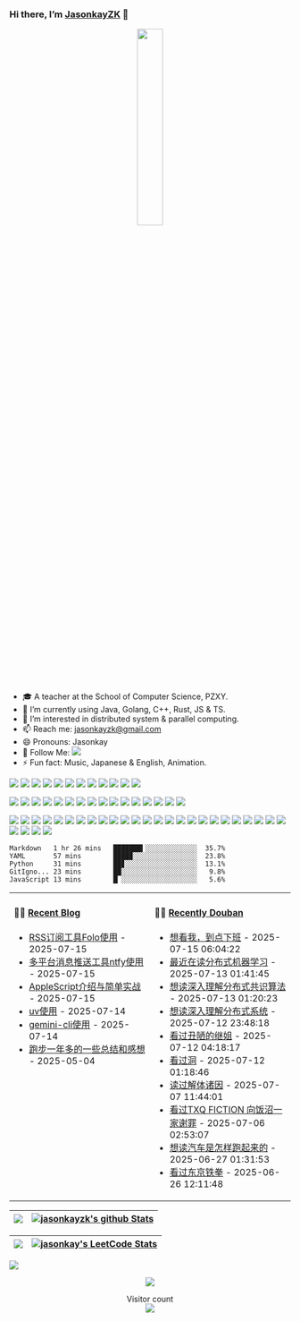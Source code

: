 ### Hi there, I’m [JasonkayZK](https://jasonkayzk.github.io/) 👋 


<p align="center">
  <img src="https://cdn.jsdelivr.net/gh/jasonkayzk/jasonkayzk@master/hello-world.gif" width="30%">
</p>


- 🎓 A teacher at the School of Computer Science, PZXY.
- 🌱 I’m currently using Java, Golang, C++, Rust, JS & TS.
- 👯 I’m interested in distributed system & parallel computing.
- 📫 Reach me: jasonkayzk@gmail.com
- 😄 Pronouns: Jasonkay
- 👏 Follow Me: [![](https://img.shields.io/github/followers/jasonkayzk?label=follow%20me&style=social)](https://github.com/jasonkayzk/)
- ⚡ Fun fact: Music, Japanese & English, Animation.

<!-- <p align="center">
<img width="500" src="https://metrics.lecoq.io/jasonkayzk?template=classic&repositories.forks=true&followup=1&followup.sections=repositories&config.timezone=Asia%2FShanghai&config.padding=0%2C%204%20%2B%2011%25/" alt="Github Metrics"/>
<br>
</p> -->


[![](https://img.shields.io/badge/Windows-10-2376bc?style=flat-square&logo=windows&logoColor=ffffff)](https://www.microsoft.com/windows/get-windows-10)
[![](https://img.shields.io/badge/Linux-Ubuntu-2376bc?style=flat-square&logo=ubuntu&logoColor=ffffff)](https://ubuntu.com/)
[![](https://img.shields.io/badge/Linux-Centos-2376bc?style=flat-square&logo=centos&logoColor=ffffff)](https://www.centos.org/)
[![](https://img.shields.io/badge/MacOS-Monterey-2376bc?style=flat-square&logo=apple&logoColor=ffffff)](https://www.apple.com/)
[![](https://img.shields.io/badge/IDE-Visual%20Studio%20Code-blue?style=flat-square&logo=visual-studio-code&logoColor=ffffff)](https://code.visualstudio.com/)
[![](https://img.shields.io/badge/Intellij-Idea-blue?style=flat-square&logo=intellijidea&logoColor=ffffff)](https://www.jetbrains.com/idea/)
[![](https://img.shields.io/badge/IDE-Goland-blue?style=flat-square&logo=jetbrains&logoColor=ffffff)](https://www.jetbrains.com/go/)
[![](https://img.shields.io/badge/IDE-PyCharm-blue?style=flat-square&logo=jetbrains&logoColor=ffffff)](https://www.jetbrains.com/pycharm/)
[![](https://img.shields.io/badge/IDE-Clion-blue?style=flat-square&logo=jetbrains&logoColor=ffffff)](https://www.jetbrains.com/clion/)
[![](https://img.shields.io/badge/IDE-WebStorm-blue?style=flat-square&logo=jetbrains&logoColor=ffffff)](https://www.jetbrains.com/webstorm/)
[![](https://img.shields.io/badge/Andriod-Studio-blue?style=flat-square&logo=android&logoColor=ffffff)](https://developer.android.com/studio/)
[![](https://img.shields.io/badge/Linux-Vim-blue?style=flat-square&logo=vim&logoColor=ffffff)](https://www.vim.org/)

[![](https://img.shields.io/badge/-Java-007396?style=flat-square&logo=java&logoColor=ffffff)](https://www.java.com/)
[![](https://img.shields.io/badge/-Golang-f05032?style=flat-square&logo=go&logoColor=ffffff)](https://golang.org/)
[![](https://img.shields.io/badge/-C++-269539?style=flat-square&logo=c%2B%2B&logoColor=ffffff)](https://www.cplusplus.com/)
[![](https://img.shields.io/badge/-Rust-003545?style=flat-square&logo=rust&logoColor=ffffff)](https://www.rust-lang.org/)
[![](https://img.shields.io/badge/-Python-3776AB?style=flat-square&logo=python&logoColor=ffffff)](https://www.python.org/)
[![](https://img.shields.io/badge/-Scala-2496ED?style=flat-square&logo=scala&logoColor=ffffff)](https://www.scala-lang.org/)
[![](https://img.shields.io/badge/-JavaScript-f7e018?style=flat-square&logo=javascript&logoColor=white)](https://www.ecma-international.org/)
[![](https://img.shields.io/badge/-HTML5-E34F26?style=flat-square&logo=html5&logoColor=white)](https://html.spec.whatwg.org/)
[![](https://img.shields.io/badge/-CSS3-1572B6?style=flat-square&logo=css3&logoColor=white)](https://www.w3.org/Style/CSS/)
[![](https://img.shields.io/badge/-Less-43853d?style=flat-square&logo=less&logoColor=white)](https://lesscss.org/)
[![](https://img.shields.io/badge/TypeScript-cb3837?style=flat-square&logo=TypeScript&logoColor=ffffff)](https://www.typescriptlang.org/)
[![](https://img.shields.io/badge/Kotlin-2496ED?style=flat-square&logo=kotlin&logoColor=ffffff)](https://kotlinlang.org/)
[![](https://img.shields.io/badge/Dart-003545?style=flat-square&logo=dart&logoColor=ffffff)](https://dart.dev/)
[![](https://img.shields.io/badge/Lua-cb3837?style=flat-square&logo=lua&logoColor=ffffff)](https://www.lua.org/)
[![](https://img.shields.io/badge/Shell-f05032?style=flat-square&logo=powershell&logoColor=ffffff)](https://www.shell.com/)
[![](https://img.shields.io/badge/C%23-43853d?style=flat-square&logo=CSharp&logoColor=ffffff)](https://docs.microsoft.com/en-us/dotnet/csharp/)


[![](https://img.shields.io/badge/-Spring-6DB33F?style=flat-square&logo=spring&logoColor=white)](https://spring.io/projects/spring-framework/)
[![](https://img.shields.io/badge/-Docker-2496ED?style=flat-square&logo=docker&logoColor=ffffff)](https://www.docker.com/)
[![](https://img.shields.io/badge/-MySQL-003545?style=flat-square&logo=mysql&logoColor=white)](https://www.mysql.com/)
[![](https://img.shields.io/badge/-PostgreSQL-005571?style=flat-square&logo=postgresql&logoColor=white)](https://www.postgresql.org/)
[![](https://img.shields.io/badge/-NPM-cb3837?style=flat-square&logo=npm&logoColor=white)](https://npmjs.com/)
[![](https://img.shields.io/badge/-Git-f05032?style=flat-square&logo=git&logoColor=white)](https://git-scm.com/)
[![](https://img.shields.io/badge/-Vue.js-4fc08d?style=flat-square&logo=vue.js&logoColor=ffffff)](https://vuejs.org/)
[![](https://img.shields.io/badge/React-cb3837?style=flat-square&logo=React&logoColor=ffffff)](https://reactjs.org/)
[![](https://img.shields.io/badge/-Electron-6DB33F?style=flat-square&logo=electron&logoColor=ffffff)](https://www.electronjs.org/)
[![](https://img.shields.io/badge/-Node.js-43853d?style=flat-square&logo=node.js&logoColor=ffffff)](https://nodejs.org/)
[![](https://img.shields.io/badge/-Nginx-269539?style=flat-square&logo=nginx&logoColor=ffffff)](https://nginx.org/)
[![](https://img.shields.io/badge/-Kubenetes-2496ED?style=flat-square&logo=kubernetes&logoColor=ffffff)](https://kubernetes.io/)
[![](https://img.shields.io/badge/-ElasticSearch-005571?style=flat-square&logo=elasticsearch&logoColor=white)](https://www.elastic.co/)
[![](https://img.shields.io/badge/-Redis-dc382d?style=flat-square&logo=redis&logoColor=white)](https://redis.io/)
[![](https://img.shields.io/badge/-Flutter-007396?style=flat-square&logo=flutter&logoColor=white)](https://flutter.dev/)
[![](https://img.shields.io/badge/-Gradle-f05032?style=flat-square&logo=gradle&logoColor=white)](https://gradle.org/)
[![](https://img.shields.io/badge/-RabbitMQ-269539?style=flat-square&logo=rabbitmq&logoColor=white)](https://www.rabbitmq.com/)
[![](https://img.shields.io/badge/-Yarn-2496ED?style=flat-square&logo=yarn&logoColor=white)](https://yarnpkg.com/)
[![](https://img.shields.io/badge/-Webpack-3776AB?style=flat-square&logo=webpack&logoColor=white)](https://webpack.js.org/)
[![](https://img.shields.io/badge/-MongoDB-6DB33F?style=flat-square&logo=mongodb&logoColor=white)](https://www.mongodb.com/)
[![](https://img.shields.io/badge/-Bootstrap-cb3837?style=flat-square&logo=bootstrap&logoColor=white)](https://getbootstrap.com/)
[![](https://img.shields.io/badge/-jQuery-003545?style=flat-square&logo=jquery&logoColor=white)](https://jquery.com/)
[![](https://img.shields.io/badge/-Tensorflow-fcc624?style=flat-square&logo=tensorflow&logoColor=white)](https://www.tensorflow.org/)
[![](https://img.shields.io/badge/-Keras-f05032?style=flat-square&logo=keras&logoColor=white)](https://keras.io/)
[![](https://img.shields.io/badge/-PyTorch-269539?style=flat-square&logo=pytorch&logoColor=white)](https://pytorch.org/)
[![](https://img.shields.io/badge/-Markdown-003545?style=flat-square&logo=markdown&logoColor=white)](https://daringfireball.net/projects/markdown/)
[![](https://img.shields.io/badge/-Istio-2496ED?style=flat-square&logo=istio&logoColor=white)](https://https://istio.io/)
[![](https://img.shields.io/badge/-Grafana-f05032?style=flat-square&logo=grafana&logoColor=white)](https://grafana.com/)
[![](https://img.shields.io/badge/-Prometheus-003545?style=flat-square&logo=prometheus&logoColor=white)](https://prometheus.io/)


<table width="800px">
<tr>
<td valign="top" width="50%">

#### 🤹‍♀️ <a href="https://jasonkayzk.github.io/" target="_blank">Recent Blog</a>

<!-- blog starts -->
* <a href='https://jasonkayzk.github.io/2025/07/15/RSS%E8%AE%A2%E9%98%85%E5%B7%A5%E5%85%B7Folo%E4%BD%BF%E7%94%A8/' target='_blank'>RSS订阅工具Folo使用</a> - 2025-07-15
* <a href='https://jasonkayzk.github.io/2025/07/15/%E5%A4%9A%E5%B9%B3%E5%8F%B0%E6%B6%88%E6%81%AF%E6%8E%A8%E9%80%81%E5%B7%A5%E5%85%B7ntfy%E4%BD%BF%E7%94%A8/' target='_blank'>多平台消息推送工具ntfy使用</a> - 2025-07-15
* <a href='https://jasonkayzk.github.io/2025/07/15/AppleScript%E4%BB%8B%E7%BB%8D%E4%B8%8E%E7%AE%80%E5%8D%95%E5%AE%9E%E6%88%98/' target='_blank'>AppleScript介绍与简单实战</a> - 2025-07-15
* <a href='https://jasonkayzk.github.io/2025/07/14/uv%E4%BD%BF%E7%94%A8/' target='_blank'>uv使用</a> - 2025-07-14
* <a href='https://jasonkayzk.github.io/2025/07/14/gemini-cli%E4%BD%BF%E7%94%A8/' target='_blank'>gemini-cli使用</a> - 2025-07-14
* <a href='https://jasonkayzk.github.io/2025/05/04/%E8%B7%91%E6%AD%A5%E4%B8%80%E5%B9%B4%E5%A4%9A%E7%9A%84%E4%B8%80%E4%BA%9B%E6%80%BB%E7%BB%93%E5%92%8C%E6%84%9F%E6%83%B3/' target='_blank'>跑步一年多的一些总结和感想</a> - 2025-05-04
<!-- blog ends -->

</td>

<td valign="top" width="50%">

#### 🏊‍♂️ <a href="https://www.douban.com/people/219317116/" target="_blank">Recently Douban</a>

<!-- douban starts -->
* <a href='https://movie.douban.com/subject/30442376/' target='_blank'>想看我，到点下班</a> - 2025-07-15 06:04:22
* <a href='https://book.douban.com/subject/30360968/' target='_blank'>最近在读分布式机器学习</a> - 2025-07-13 01:41:45
* <a href='https://book.douban.com/subject/36335459/' target='_blank'>想读深入理解分布式共识算法</a> - 2025-07-13 01:20:23
* <a href='https://book.douban.com/subject/35794814/' target='_blank'>想读深入理解分布式系统</a> - 2025-07-12 23:48:18
* <a href='https://movie.douban.com/subject/36471252/' target='_blank'>看过丑陋的继姐</a> - 2025-07-12 04:18:17
* <a href='https://movie.douban.com/subject/1424334/' target='_blank'>看过洞</a> - 2025-07-12 01:18:46
* <a href='https://book.douban.com/subject/4277347/' target='_blank'>读过解体诸因</a> - 2025-07-07 11:44:01
* <a href='https://movie.douban.com/subject/36922717/' target='_blank'>看过TXQ FICTION 向饭沼一家谢罪</a> - 2025-07-06 02:53:07
* <a href='https://book.douban.com/subject/25761310/' target='_blank'>想读汽车是怎样跑起来的</a> - 2025-06-27 01:31:53
* <a href='https://movie.douban.com/subject/1418625/' target='_blank'>看过东京铁拳</a> - 2025-06-26 12:11:48
<!-- douban ends -->

</td>
</tr>


<!-- code_time starts -->

```text
Markdown   1 hr 26 mins   ███████▍░░░░░░░░░░░░░  35.7%
YAML       57 mins        ████▉░░░░░░░░░░░░░░░░  23.8%
Python     31 mins        ██▊░░░░░░░░░░░░░░░░░░  13.1%
GitIgno... 23 mins        ██░░░░░░░░░░░░░░░░░░░   9.8%
JavaScript 13 mins        █▏░░░░░░░░░░░░░░░░░░░   5.6%
```

<!-- code_time ends -->

</table>


|![](https://github-readme-stats.vercel.app/api?username=jasonkayzk&&show_icons=true&title_color=ffffff&icon_color=bb2acf&text_color=daf7dc&bg_color=151515)|[![jasonkayzk's github Stats](https://stats.justsong.cn/api/github?username=JasonkayZK&theme=dark)](https://github.com/JasonkayZK/jasonkayzk/)|
|-|-|


|![](https://github-readme-stats.vercel.app/api/top-langs/?username=jasonkayzk&layout=compact&theme=tokyonight&langs_count=10)|[![jasonkay's LeetCode Stats](https://stats.justsong.cn/api/leetcode?username=jasonkay&cn_username=jasonkay&theme=dark)](https://leetcode-cn.com/u/jasonkay/)|
|-|-|


![](https://activity-graph.herokuapp.com/graph?username=jasonkayzk&theme=redical)


<p align="center">
<a href="https://jasonkayzk.github.io/chat/"><img src="https://chat-room-6jyt.onrender.com/room/@JasonkayZK/svg?width=750&height=340&limit=20&theme=light&title=JasonayZK@github:%20~&fontSize=13"></a>
</p>


<p align="center"> 
  Visitor count<br>
  <img src="https://profile-counter.glitch.me/jasonkayzk/count.svg" />
</p>

